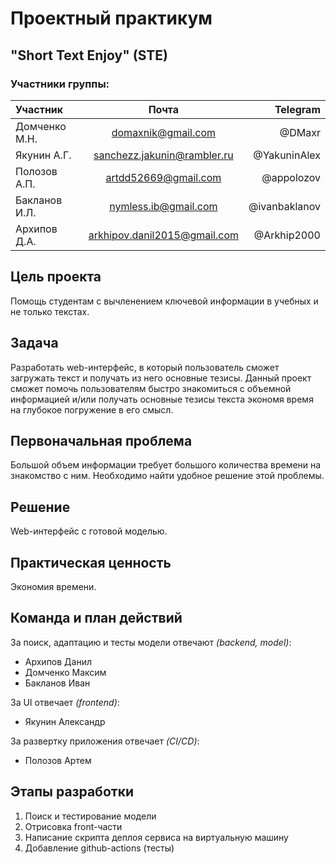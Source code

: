 # Проектный практикум
## "Short Text Enjoy" (STE)

### Участники группы:

| Участник      |            Почта               |                  Telegram |
|:--------------|:------------------------------:|--------------------------:|
| Домченко М.Н. |     domaxnik@gmail.com         |                    @DMaxr |
| Якунин А.Г.   |    sanchezz.jakunin@rambler.ru |              @YakuninAlex |
| Полозов А.П.  |       artdd52669@gmail.com     |                @appolozov |
| Бакланов И.Л. |        nymless.ib@gmail.com    |             @ivanbaklanov |
| Архипов Д.А.  | arkhipov.danil2015@gmail.com   |               @Arkhip2000 |

## Цель проекта
Помощь студентам с вычленением ключевой информации в учебных и не только текстах.

## Задача
Разработать web-интерфейс, в который пользователь сможет загружать текст и
получать из него основные тезисы. Данный проект сможет помочь пользователям 
быстро знакомиться с объемной информацией и/или получать основные тезисы 
текста экономя время на глубокое погружение в его смысл.

## Первоначальная проблема
Большой объем информации требует большого количества времени на знакомство с ним. 
Необходимо найти удобное решение этой проблемы.

## Решение
Web-интерфейс с готовой моделью.

## Практическая ценность
Экономия времени.


## Команда и план действий
За поиск, адаптацию и тесты модели отвечают *(backend, model)*:
- Архипов Данил
- Домченко Максим
- Бакланов Иван

За UI отвечает *(frontend)*:
- Якунин Александр

За развертку приложения отвечает *(CI/CD)*:
- Полозов Артем

## Этапы разработки
1. Поиск и тестирование модели
2. Отрисовка front-части
3. Написание скрипта деплоя сервиса на виртуальную машину
4. Добавление github-actions (тесты)